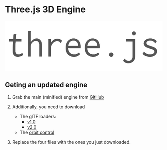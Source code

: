 # Three.js 3D Engine
![Three.js logo](logo.png)

## Geting an updated engine

1. Grab the main (minified) engine from [GitHub](https://github.com/mrdoob/three.js/blob/master/build/three.min.js)

2. Additionally, you need to download
   * The glTF loaders:
      * [v1.0](https://github.com/mrdoob/three.js/blob/master/examples/js/loaders/GLTFLoader.js)
      * [v2.0](https://github.com/mrdoob/three.js/blob/master/examples/js/loaders/GLTF2Loader.js)
   * The [orbit control](https://github.com/mrdoob/three.js/blob/master/examples/js/controls/OrbitControls.js)
3. Replace the four files with the ones you just downloaded.
